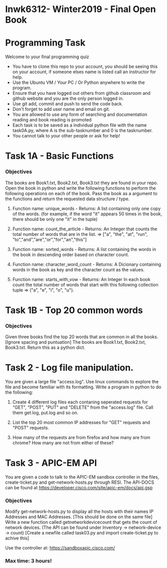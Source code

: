 # Inwk6312- Winter2019 - Final Open Book 

# Programming Task 

Welcome to your final programming quiz

  - You have to clone this repo to your account, you should be seeing this on your account, if someone elses name is listed call an instructor for help.
  - Use the Ubuntu VM / Your PC / Or Python anywhere to write the program.
  - Ensure that you have logged out others from github classroom and github website and you are the only person logged in.
  - Use git add, commit and push to send the code back. 
  - Don't forget to add user name and email on git. 
  - You are allowed to use any form of searching and documentation reading and book reading is promoted
  - Each task is to be saved as a individual python file with the name task0A.py, where A is the sub-tasknumber and 0 is the tasknumber.
  - You cannot talk to your other people or ask for help!


# Task 1A - Basic Functions

### Objectives

The books are Book1.txt, Book2.txt, Book3.txt they are found in your repo.
Open the book in python and write the following functions to perform the following operations on each of the book. Pass the book as a argument to the functions and return the requested data structure / type.
  
1. Function name: unique_words - Returns: A list containing only one copy of the words. (for example, if the word "it" appears 50 times in the book, there should be only one "it" in the tuple)

2. Function name: count_the_article - Returns: An Integer that counts the total number of words that are in the list. => ["a", "the", "at", "run", "to","and","are","or","for","an","this"]

3. Function name: sorted_words - Returns: A list containing the words in the book in descending order based on character count.

4. Function name: character_word_count - Returns: A Dicionary containing words in the book as key and the character count as the values. 

5. Function name: starts_with_vow - Returns: An Integer In each book count the total number of words that start with this following collection tuple =>  ("a", "e", "i", "o", "u").

# Task 1B - Top 20 common words 

### Objectives

Given three books find the top 20 words that are common in all the books. [Ignore spacing and puntuation]
The books are Book1.txt, Book2.txt, Book3.txt.
Return this as a python dict. 


# Task 2 - Log file manipulation. 

You are given a large file "access.log". Use linux commands to explore the file and become familiar with its formatting. 
Write a program in python to do the following:

1. Create 4 different log files each contaning seperated requests for "GET", "POST", "PUT" and "DELETE" from the "access.log" file. Call them get.log, put.log and so on. 

2. List the top 20 most common IP addresses for "GET" requests and "POST" requests. 

3. How many of the requests are from firefox and how many are from chrome? How many are not from either of these?



# Task 3 - APIC-EM API
You are given a code to talk to the APIC-EM sandbox controller in the files, create-ticket.py and get-network-hosts.py through RESI. 
The API-DOCS can be found at https://developer.cisco.com/site/apic-em/docs/api.gsp

### Objectives
Modify get-network-hosts.py to display all the hosts with their names IP Addresses and MAC Addresses. [This should be done on the same file]
Write a new function called getnetworkdevicecount that gets the count of network devices. (The API can be found under Inventory -> network-device -> count)
[Create a newfile called task03.py and import create-ticket.py to achive this]

Use the controller at: https://sandboxapic.cisco.com/

### Max time: 3 hours!

